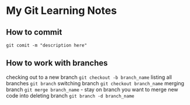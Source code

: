 # My Git Learning Notes

## How to commit
`git comit -m "description here"`

## How to work with branches
checking out to a new branch `git checkout -b branch_name`
listing all branches `git branch`
switching branch `git checkout branch_name`
merging branch `git merge branch_name` - stay on branch you want to merge new code into
deleting branch `git branch -d branch_name`